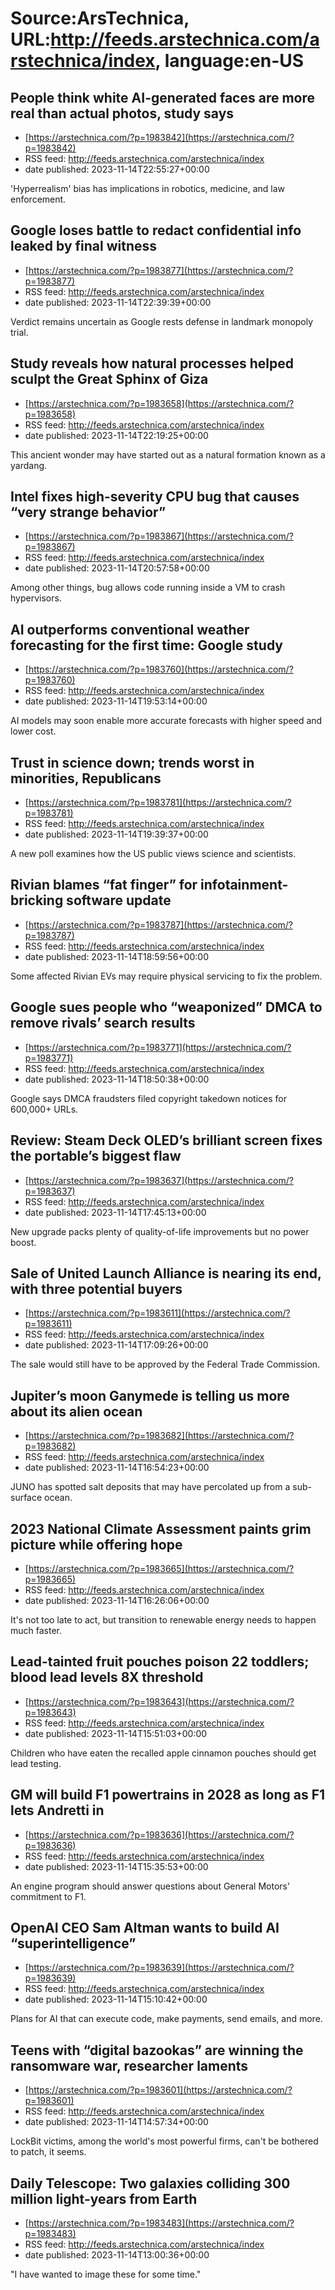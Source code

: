 # Source:ArsTechnica, URL:http://feeds.arstechnica.com/arstechnica/index, language:en-US

## People think white AI-generated faces are more real than actual photos, study says
 - [https://arstechnica.com/?p=1983842](https://arstechnica.com/?p=1983842)
 - RSS feed: http://feeds.arstechnica.com/arstechnica/index
 - date published: 2023-11-14T22:55:27+00:00

'Hyperrealism' bias has implications in robotics, medicine, and law enforcement.

## Google loses battle to redact confidential info leaked by final witness
 - [https://arstechnica.com/?p=1983877](https://arstechnica.com/?p=1983877)
 - RSS feed: http://feeds.arstechnica.com/arstechnica/index
 - date published: 2023-11-14T22:39:39+00:00

Verdict remains uncertain as Google rests defense in landmark monopoly trial.

## Study reveals how natural processes helped sculpt the Great Sphinx of Giza
 - [https://arstechnica.com/?p=1983658](https://arstechnica.com/?p=1983658)
 - RSS feed: http://feeds.arstechnica.com/arstechnica/index
 - date published: 2023-11-14T22:19:25+00:00

This ancient wonder may have started out as a natural formation known as a yardang.

## Intel fixes high-severity CPU bug that causes “very strange behavior”
 - [https://arstechnica.com/?p=1983867](https://arstechnica.com/?p=1983867)
 - RSS feed: http://feeds.arstechnica.com/arstechnica/index
 - date published: 2023-11-14T20:57:58+00:00

Among other things, bug allows code running inside a VM to crash hypervisors.

## AI outperforms conventional weather forecasting for the first time: Google study
 - [https://arstechnica.com/?p=1983760](https://arstechnica.com/?p=1983760)
 - RSS feed: http://feeds.arstechnica.com/arstechnica/index
 - date published: 2023-11-14T19:53:14+00:00

AI models may soon enable more accurate forecasts with higher speed and lower cost.

## Trust in science down; trends worst in minorities, Republicans
 - [https://arstechnica.com/?p=1983781](https://arstechnica.com/?p=1983781)
 - RSS feed: http://feeds.arstechnica.com/arstechnica/index
 - date published: 2023-11-14T19:39:37+00:00

A new poll examines how the US public views science and scientists.

## Rivian blames “fat finger” for infotainment-bricking software update
 - [https://arstechnica.com/?p=1983787](https://arstechnica.com/?p=1983787)
 - RSS feed: http://feeds.arstechnica.com/arstechnica/index
 - date published: 2023-11-14T18:59:56+00:00

Some affected Rivian EVs may require physical servicing to fix the problem.

## Google sues people who “weaponized” DMCA to remove rivals’ search results
 - [https://arstechnica.com/?p=1983771](https://arstechnica.com/?p=1983771)
 - RSS feed: http://feeds.arstechnica.com/arstechnica/index
 - date published: 2023-11-14T18:50:38+00:00

Google says DMCA fraudsters filed copyright takedown notices for 600,000+ URLs.

## Review: Steam Deck OLED’s brilliant screen fixes the portable’s biggest flaw
 - [https://arstechnica.com/?p=1983637](https://arstechnica.com/?p=1983637)
 - RSS feed: http://feeds.arstechnica.com/arstechnica/index
 - date published: 2023-11-14T17:45:13+00:00

New upgrade packs plenty of quality-of-life improvements but no power boost.

## Sale of United Launch Alliance is nearing its end, with three potential buyers
 - [https://arstechnica.com/?p=1983611](https://arstechnica.com/?p=1983611)
 - RSS feed: http://feeds.arstechnica.com/arstechnica/index
 - date published: 2023-11-14T17:09:26+00:00

The sale would still have to be approved by the Federal Trade Commission.

## Jupiter’s moon Ganymede is telling us more about its alien ocean
 - [https://arstechnica.com/?p=1983682](https://arstechnica.com/?p=1983682)
 - RSS feed: http://feeds.arstechnica.com/arstechnica/index
 - date published: 2023-11-14T16:54:23+00:00

JUNO has spotted salt deposits that may have percolated up from a sub-surface ocean.

## 2023 National Climate Assessment paints grim picture while offering hope
 - [https://arstechnica.com/?p=1983665](https://arstechnica.com/?p=1983665)
 - RSS feed: http://feeds.arstechnica.com/arstechnica/index
 - date published: 2023-11-14T16:26:06+00:00

It's not too late to act, but transition to renewable energy needs to happen much faster.

## Lead-tainted fruit pouches poison 22 toddlers; blood lead levels 8X threshold
 - [https://arstechnica.com/?p=1983643](https://arstechnica.com/?p=1983643)
 - RSS feed: http://feeds.arstechnica.com/arstechnica/index
 - date published: 2023-11-14T15:51:03+00:00

Children who have eaten the recalled apple cinnamon pouches should get lead testing.

## GM will build F1 powertrains in 2028 as long as F1 lets Andretti in
 - [https://arstechnica.com/?p=1983636](https://arstechnica.com/?p=1983636)
 - RSS feed: http://feeds.arstechnica.com/arstechnica/index
 - date published: 2023-11-14T15:35:53+00:00

An engine program should answer questions about General Motors' commitment to F1.

## OpenAI CEO Sam Altman wants to build AI “superintelligence”
 - [https://arstechnica.com/?p=1983639](https://arstechnica.com/?p=1983639)
 - RSS feed: http://feeds.arstechnica.com/arstechnica/index
 - date published: 2023-11-14T15:10:42+00:00

Plans for AI that can execute code, make payments, send emails, and more.

## Teens with “digital bazookas” are winning the ransomware war, researcher laments
 - [https://arstechnica.com/?p=1983601](https://arstechnica.com/?p=1983601)
 - RSS feed: http://feeds.arstechnica.com/arstechnica/index
 - date published: 2023-11-14T14:57:34+00:00

LockBit victims, among the world's most powerful firms, can't be bothered to patch, it seems.

## Daily Telescope: Two galaxies colliding 300 million light-years from Earth
 - [https://arstechnica.com/?p=1983483](https://arstechnica.com/?p=1983483)
 - RSS feed: http://feeds.arstechnica.com/arstechnica/index
 - date published: 2023-11-14T13:00:36+00:00

"I have wanted to image these for some time."


